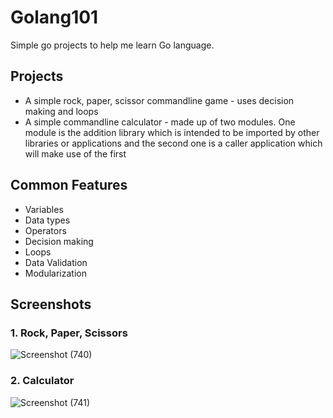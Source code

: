 # Golang101

Simple go projects to help me learn Go language.

## Projects
* A simple rock, paper, scissor commandline game - uses decision making and loops
* A simple commandline calculator - made up of two modules. One module is the addition library which is intended to be imported by other libraries or applications and the second one is a caller application which will make use of the first

## Common Features

* Variables
* Data types
* Operators
* Decision making
* Loops
* Data Validation
* Modularization

## Screenshots
### 1. Rock, Paper, Scissors 

![Screenshot (740)](https://user-images.githubusercontent.com/58791465/192117778-785a2563-7d66-4110-a31a-a802905ac36a.png)

### 2. Calculator 

![Screenshot (741)](https://user-images.githubusercontent.com/58791465/192148134-e5bc0d43-300c-43d1-a72c-5f7a018643b7.png)
